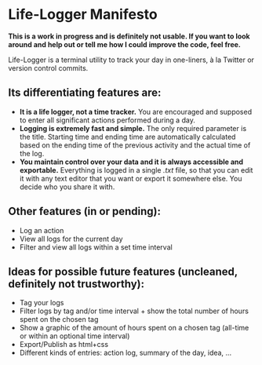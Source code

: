 # Life-Logger Manifesto
__This is a work in progress and is definitely not usable. If you want to look around and help out or tell me how I could improve the code, feel free.__

Life-Logger is a terminal utility to track your day in one-liners, à la Twitter or version control commits.
## Its differentiating features are:
* __It is a life logger, not a time tracker.__ You are encouraged and supposed to enter all significant actions performed during a day.
* __Logging is extremely fast and simple.__ The only required parameter is the title. Starting time and ending time are automatically calculated based on the ending time of the previous activity and the actual time of the log.
* __You maintain control over your data and it is always accessible and exportable.__ Everything is logged in a single _.txt_ file, so that you can edit it with any text editor that you want or export it somewhere else. You decide who you share it with.

## Other features (in or pending):
* Log an action
* View all logs for the current day
* Filter and view all logs within a set time interval


## Ideas for possible future features (uncleaned, definitely not trustworthy):
* Tag your logs
* Filter logs by tag and/or time interval + show the total number of hours spent on the chosen tag
* Show a graphic of the amount of hours spent on a chosen tag (all-time or within an optional time interval)
* Export/Publish as html+css
* Different kinds of entries: action log, summary of the day, idea, ...